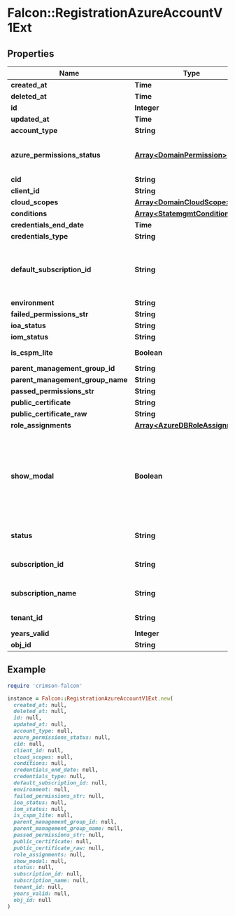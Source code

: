 # Falcon::RegistrationAzureAccountV1Ext

## Properties

| Name | Type | Description | Notes |
| ---- | ---- | ----------- | ----- |
| **created_at** | **Time** |  |  |
| **deleted_at** | **Time** |  |  |
| **id** | **Integer** |  |  |
| **updated_at** | **Time** |  |  |
| **account_type** | **String** |  | [optional] |
| **azure_permissions_status** | [**Array&lt;DomainPermission&gt;**](DomainPermission.md) | Permissions status returned via API. |  |
| **cid** | **String** |  |  |
| **client_id** | **String** |  | [optional] |
| **cloud_scopes** | [**Array&lt;DomainCloudScope&gt;**](DomainCloudScope.md) |  | [optional] |
| **conditions** | [**Array&lt;StatemgmtCondition&gt;**](StatemgmtCondition.md) |  | [optional] |
| **credentials_end_date** | **Time** |  | [optional] |
| **credentials_type** | **String** |  | [optional] |
| **default_subscription_id** | **String** | Default Azure Subscription ID to provision shared IOA infrastructure. | [optional] |
| **environment** | **String** |  | [optional] |
| **failed_permissions_str** | **String** |  |  |
| **ioa_status** | **String** |  |  |
| **iom_status** | **String** |  |  |
| **is_cspm_lite** | **Boolean** | Is CSPM Lite enabled. | [optional] |
| **parent_management_group_id** | **String** |  | [optional] |
| **parent_management_group_name** | **String** |  | [optional] |
| **passed_permissions_str** | **String** |  |  |
| **public_certificate** | **String** |  | [optional] |
| **public_certificate_raw** | **String** |  | [optional] |
| **role_assignments** | [**Array&lt;AzureDBRoleAssignment&gt;**](AzureDBRoleAssignment.md) |  | [optional] |
| **show_modal** | **Boolean** | Whether to show modal on the UI instructing existing D4C Azure customer to reregister subscriptions for CSPM. |  |
| **status** | **String** | Account registration status. | [optional] |
| **subscription_id** | **String** | Azure Subscription ID. | [optional] |
| **subscription_name** | **String** | Azure Subscription Name. | [optional] |
| **tenant_id** | **String** | Azure Tenant ID to use. | [optional] |
| **years_valid** | **Integer** |  | [optional] |
| **obj_id** | **String** |  | [optional] |

## Example

```ruby
require 'crimson-falcon'

instance = Falcon::RegistrationAzureAccountV1Ext.new(
  created_at: null,
  deleted_at: null,
  id: null,
  updated_at: null,
  account_type: null,
  azure_permissions_status: null,
  cid: null,
  client_id: null,
  cloud_scopes: null,
  conditions: null,
  credentials_end_date: null,
  credentials_type: null,
  default_subscription_id: null,
  environment: null,
  failed_permissions_str: null,
  ioa_status: null,
  iom_status: null,
  is_cspm_lite: null,
  parent_management_group_id: null,
  parent_management_group_name: null,
  passed_permissions_str: null,
  public_certificate: null,
  public_certificate_raw: null,
  role_assignments: null,
  show_modal: null,
  status: null,
  subscription_id: null,
  subscription_name: null,
  tenant_id: null,
  years_valid: null,
  obj_id: null
)
```

